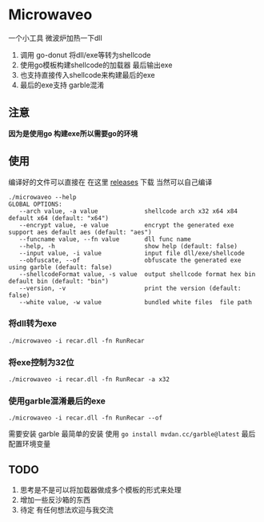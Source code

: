 # Microwaveo

一个小工具 微波炉加热一下dll  

1. 调用 go-donut 将dll/exe等转为shellcode
2. 使用go模板构建shellcode的加载器 最后输出exe
3. 也支持直接传入shellcode来构建最后的exe
4. 最后的exe支持 garble混淆

## 注意
**因为是使用go 构建exe所以需要go的环境**

## 使用

编译好的文件可以直接在 在这里 [releases](https://github.com/Ciyfly/microwaveo/releases)  下载 当然可以自己编译

```shell
./microwaveo --help
GLOBAL OPTIONS:
   --arch value, -a value             shellcode arch x32 x64 x84 default x64 (default: "x64")
   --encrypt value, -e value          encrypt the generated exe support aes default aes (default: "aes")
   --funcname value, --fn value       dll func name
   --help, -h                         show help (default: false)
   --input value, -i value            input file dll/exe/shellcode
   --obfuscate, --of                  obfuscate the generated exe using garble (default: false)
   --shellcodeFormat value, -s value  output shellcode format hex bin default bin (default: "bin")
   --version, -v                      print the version (default: false)
   --white value, -w value            bundled white files  file path
```

### 将dll转为exe

```shell
./microwaveo -i recar.dll -fn RunRecar
```

### 将exe控制为32位
```
./microwaveo -i recar.dll -fn RunRecar -a x32
```

### 使用garble混淆最后的exe
```
./microwaveo -i recar.dll -fn RunRecar --of
```
需要安装 garble
最简单的安装 使用 `go install mvdan.cc/garble@latest` 最后配置环境变量


## TODO

1. 思考是不是可以将加载器做成多个模板的形式来处理
2. 增加一些反沙箱的东西
3. 待定 有任何想法欢迎与我交流


